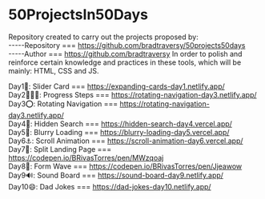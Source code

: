 # 50ProjectsIn50Days
Repository created to carry out the projects proposed by: <br>
-----Repository === https://github.com/bradtraversy/50projects50days <br>
-----Author === https://github.com/bradtraversy
In order to polish and reinforce certain knowledge and practices in these tools, which will be mainly: HTML, CSS and JS.

Day1🌅: Slider Card === https://expanding-cards-day1.netlify.app/ <br>
Day2🚶🏼‍♂️: Progress Steps === https://rotating-navigation-day3.netlify.app/ <br>
Day3⭕: Rotating Navigation === https://rotating-navigation-day3.netlify.app/ <br>
Day4🔎: Hidden Search === https://hidden-search-day4.vercel.app/ <br>
Day5🌅: Blurry Loading === https://blurry-loading-day5.vercel.app/ <br>
Day6⚓: Scroll Animation === https://scroll-animation-day6.vercel.app/ <br>
Day7📄: Split Landing Page === https://codepen.io/BRivasTorres/pen/MWzqoaj <br> 
Day8📝: Form Wave === https://codepen.io/BRivasTorres/pen/Jjeawow <br> 
Day9🔊: Sound Board === https://sound-board-day9.netlify.app/ <br> 
Day10😄: Dad Jokes === https://dad-jokes-day10.netlify.app/ <br> 
